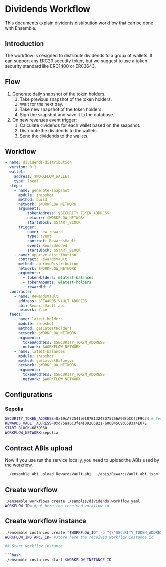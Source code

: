 # Dividends Workflow

This documents explain dividents distribution workflow that can be done with Ensemble.

## Introduction

The workflow is designed to distribute dividends to a group of wallets.
It can support any ERC20 secutity token, but we suggest to use a token security standard like ERC1400 or ERC3643.

## Flow

1. Generate daily snapshot of the token holders.
   1. Take previous snapshot of the token holders.
   2. Wait for the next day.
   3. Take new snapshot of the token holders.
   4. Sign the snapshot and save it to the database.
2. On new revenues event trigger:
   1. Calculate dividends for each wallet based on the snapshot.
   2. Distribute the dividends to the wallets.
   3. Send the dividends to the wallets.

## Workflow

```yaml
- name: dividends-distribution
  version: 0.1
  wallet:
    address: $WORKFLOW_WALLET
    type: local
  steps:
    - name: generate-snapshot
      module: snapshot
      method: build
      network: $WORKFLOW_NETWORK
      arguments:
          tokenAddress: $SECURITY_TOKEN_ADDRESS
          network: $WORKFLOW_NETWORK
          startBlock: $START_BLOCK
      trigger:
          name: new-reward
          type: event
          contract: RewardsVault
          event: RewardAdded
          startBlock: $START_BLOCK
    - name: approve-distribution
      contract: RewardsVault
      method: approveDistribution
      network: $WORKFLOW_NETWORK
      arguments:
        - tokenHolders: &latest-balances
        - tokenAmounts: &latest-holders
        - rewardId: 0
  contracts:
    - name: RewardsVault
      address: $REWARDS_VAULT_ADDRESS
      abi: RewardsVault.abi
      network: fuse
  feeds:
    - name: latest-holders
      module: snapshot
      method: getLatestHolders
      network: $WORKFLOW_NETWORK
      arguments:
        tokenAddress: $SECURITY_TOKEN_ADDRESS
        network: $WORKFLOW_NETWORK
    - name: latest-balances
      module: snapshot
      method: getLatestBalances
      network: $WORKFLOW_NETWORK
      arguments:
        tokenAddress: $SECURITY_TOKEN_ADDRESS
        network: $WORKFLOW_NETWORK
```

## Configurations

### Sepolia

```bash
SECURITY_TOKEN_ADDRESS=0x19cA72541e0187B1324ED75256A95BbCCf2F9C34 # Security Token
REWARDS_VAULT_ADDRESS=0xd75aa6C3fe4109205B21F600B45C9505D3a4E07E
START_BLOCK=6839030
WORKFLOW_NETWORK=sepolia
```

## Contract ABIs upload

Now if you use run the service locally, you need to upload the ABIs used by the workflow.

```bash
 ./ensemble abi upload RewardsVault.abi  ./abis/RewardsVault.abi.json
```

## Create workflow

```bash
./ensemble workflows create ./samples/dividends.workflow.yaml
WORKFLOW_ID= #put here the received workflow id
```

## Create workflow instance

```bash
./ensemble instances create "$WORKFLOW_ID" -p "{\"SECURITY_TOKEN_ADDRESS\": \"$SECURITY_TOKEN_ADDRESS\", \"REWARDS_VAULT_ADDRESS\": \"$REWARDS_VAULT_ADDRESS\", \"WORKFLOW_NETWORK\": \"$WORKFLOW_NETWORK\", \"WORKFLOW_WALLET\": \"$WORKFLOW_WALLET\", \"START_BLOCK\": \"$START_BLOCK\"}"
WORKFLOW_INSTANCE_ID= #store here the received workflow instance id

## Start workflow instance

```bash
./ensemble instances start $WORKFLOW_INSTANCE_ID
```
